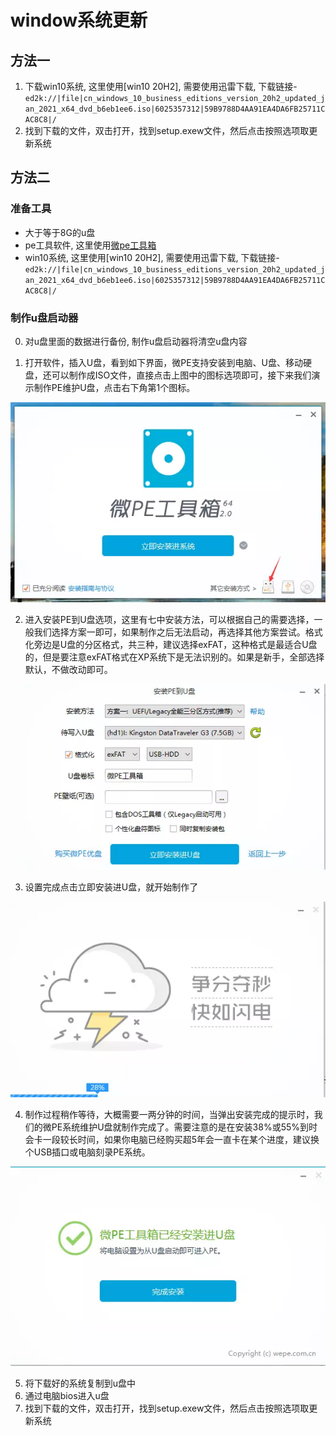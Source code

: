 # window系统更新

## 方法一

1. 下载win10系统, 这里使用[win10 20H2], 需要使用迅雷下载, 下载链接-`ed2k://|file|cn_windows_10_business_editions_version_20h2_updated_jan_2021_x64_dvd_b6eb1ee6.iso|6025357312|59B9788D4AA91EA4DA6FB25711CAC8C8|/`
2. 找到下载的文件，双击打开，找到setup.exew文件，然后点击按照选项取更新系统

## 方法二

### 准备工具

- 大于等于8G的u盘
- pe工具软件, 这里使用[微pe工具箱](https://dl.pconline.com.cn/download/359800-1.html/)
- win10系统, 这里使用[win10 20H2], 需要使用迅雷下载, 下载链接-`ed2k://|file|cn_windows_10_business_editions_version_20h2_updated_jan_2021_x64_dvd_b6eb1ee6.iso|6025357312|59B9788D4AA91EA4DA6FB25711CAC8C8|/`

### 制作u盘启动器

0. 对u盘里面的数据进行备份, 制作u盘启动器将清空u盘内容

   

1. 打开软件，插入U盘，看到如下界面，微PE支持安装到电脑、U盘、移动硬盘，还可以制作成ISO文件，直接点击上图中的图标选项即可，接下来我们演示制作PE维护U盘，点击右下角第1个图标。



![img](../assert/images/1.webp)

2. 进入安装PE到U盘选项，这里有七中安装方法，可以根据自己的需要选择，一般我们选择方案一即可，如果制作之后无法启动，再选择其他方案尝试。格式化旁边是U盘的分区格式，共三种，建议选择exFAT，这种格式是最适合U盘的，但是要注意exFAT格式在XP系统下是无法识别的。如果是新手，全部选择默认，不做改动即可。

   ![img](../assert/images/2.webp)

3. 设置完成点击立即安装进U盘，就开始制作了



![img](../assert/images/4.webp)

4. 制作过程稍作等待，大概需要一两分钟的时间，当弹出安装完成的提示时，我们的微PE系统维护U盘就制作完成了。需要注意的是在安装38%或55%到时会卡一段较长时间，如果你电脑已经购买超5年会一直卡在某个进度，建议换个USB插口或电脑刻录PE系统。



![img](../assert/images/3.webp)

5. 将下载好的系统复制到u盘中
6. 通过电脑bios进入u盘
7. 找到下载的文件，双击打开，找到setup.exew文件，然后点击按照选项取更新系统
